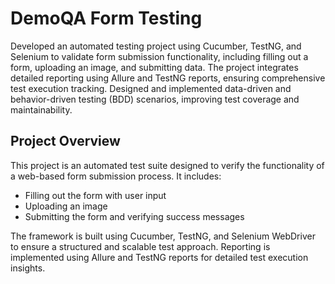 # DemoQA Form Testing
  Developed an automated testing project using Cucumber, TestNG, and Selenium to validate form submission functionality, including filling out a form, uploading an image, and submitting data. The project integrates detailed reporting using Allure and TestNG reports, ensuring comprehensive test execution tracking. Designed and implemented data-driven and behavior-driven testing (BDD) scenarios, improving test coverage and maintainability.

## Project Overview
This project is an automated test suite designed to verify the functionality of a web-based form submission process. It includes:

- Filling out the form with user input
- Uploading an image
- Submitting the form and verifying success messages

The framework is built using Cucumber, TestNG, and Selenium WebDriver to ensure a structured and scalable test approach. Reporting is implemented using Allure and TestNG reports for detailed test execution insights.
